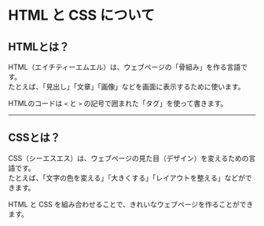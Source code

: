# HTML と CSS について

## HTMLとは？

HTML（エイチティーエムエル）は、ウェブページの「骨組み」を作る言語です。  
たとえば、「見出し」「文章」「画像」などを画面に表示するために使います。

HTMLのコードは `<` と `>` の記号で囲まれた「タグ」を使って書きます。

---

## CSSとは？

CSS（シーエスエス）は、ウェブページの見た目（デザイン）を変えるための言語です。  
たとえば、「文字の色を変える」「大きくする」「レイアウトを整える」などができます。

HTML と CSS を組み合わせることで、きれいなウェブページを作ることができます。

